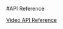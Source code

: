 <!-- 
NavPath: Video API
LinkLabel: API Reference
Weight: 80
ExternalLink: https://dev.projectoxford.ai/docs/services/565d6516778daf15800928d5
-->

 #API Reference
 
 [Video API Reference](https://dev.projectoxford.ai/docs/services/565d6516778daf15800928d5)
